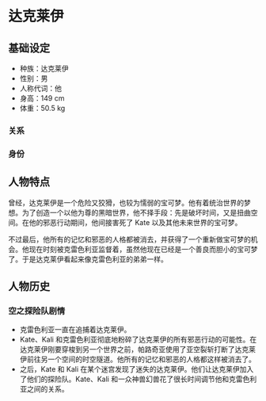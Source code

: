 # 达克莱伊

## 基础设定

- 种族：达克莱伊
- 性别：男
- 人称代词：他
- 身高：149 cm
- 体重：50.5 kg

### 关系

### 身份

## 人物特点

曾经，达克莱伊是一个危险又狡猾，也较为懦弱的宝可梦。他有着统治世界的梦想。为了创造一个以他为尊的黑暗世界，他不择手段：先是破坏时间，又是扭曲空间。在他的邪恶行动期间，他间接害死了 Kate 以及其他未来世界的宝可梦。

不过最后，他所有的记忆和邪恶的人格都被消去，并获得了一个重新做宝可梦的机会。他现在时刻被克雷色利亚监督着，虽然他现在已经是一个善良而胆小的宝可梦了。于是达克莱伊看起来像克雷色利亚的弟弟一样。

## 人物历史

### 空之探险队剧情

- 克雷色利亚一直在追捕着达克莱伊。
- Kate、Kali 和克雷色利亚彻底地粉碎了达克莱伊的所有邪恶行动的可能性。在达克莱伊刚要穿梭到另一个世界之前，帕路奇亚使用了亚空裂斩打断了达克莱伊前往另一个空间的时空隧道。他所有的记忆和邪恶的人格都这样被消去了。
- 之后，Kate 和 Kali 在某个迷宫发现了迷失的达克莱伊。他们让达克莱伊加入了他们的探险队。Kate、Kali 和一众神兽幻兽花了很长时间调节他和克雷色利亚之间的关系。
